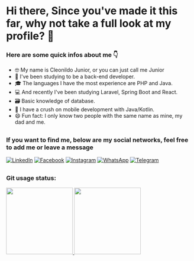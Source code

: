 # Hi there, Since you've made it this far, why not take a full look at my profile?	:thinking:

### Here are some quick infos about me :point_down:

- :nerd_face: My name is Cleonildo Junior, or you can just call me Junior
- 🌱 I've been studying to be a back-end developer.
- :mortar_board: The languages I have the most experience are PHP and Java.
- :computer: And recently I've been studying Laravel, Spring Boot and React.
- :card_file_box: Basic knowledge of database.
- :iphone: I have a crush on mobile development with Java/Kotlin.
- :smile: Fun fact: I only know two people with the same name as mine, my dad and me.

##

### If you want to find me, below are my social networks, feel free to add me or leave a message

<a href="https://www.linkedin.com/in/cleonildo-junior"><img alt="LinkedIn" src="https://img.shields.io/badge/linkedin-%230077B5.svg?style=for-the-badge&logo=linkedin&logoColor=white"/></a>  <a href="https://www.facebook.com/junior.soares.1069/"><img alt="Facebook" src="https://img.shields.io/badge/Facebook-%231877F2.svg?style=for-the-badge&logo=Facebook&logoColor=white"/></a>  <a href="https://www.instagram.com/juniorsoares1990/?hl=pt-br/"><img alt="Instagram" src="https://img.shields.io/badge/Instagram-%23E4405F.svg?style=for-the-badge&logo=Instagram&logoColor=white"/></a>  <a href="https://api.whatsapp.com/send?phone=5521999017223"><img alt="WhatsApp" src="https://img.shields.io/badge/WhatsApp-25D366?style=for-the-badge&logo=whatsapp&logoColor=white"/></a>  <a href="https://t.me/CleonildoJunior"><img alt="Telegram" src="https://img.shields.io/badge/Telegram-2CA5E0?style=for-the-badge&logo=telegram&logoColor=white" /></a>

##

 ### Git usage status:
  <div>
  <a href="https://github.com/CleuJunior">
  <img height="180em" src="https://github-readme-stats.vercel.app/api?username=CleuJunior&show_icons=true&theme=chartreuse-dark&include_all_commits=true&count_private=true"/>
  <img height="180em" src="https://github-readme-stats.vercel.app/api/top-langs/?username=CleuJunior&layout=compact&langs_count=7&theme=chartreuse-dark"/>
</div> 
